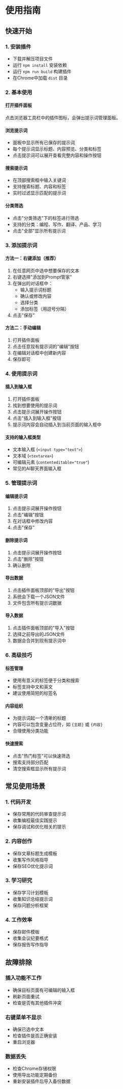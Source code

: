 # 使用指南

## 快速开始

### 1. 安装插件
- 下载并解压项目文件
- 运行 `npm install` 安装依赖
- 运行 `npm run build` 构建插件
- 在Chrome中加载 `dist` 目录

### 2. 基本使用

#### 打开插件面板
点击浏览器工具栏中的插件图标，会弹出提示词管理面板。

#### 浏览提示词
- 面板中显示所有已保存的提示词
- 每个提示词显示标题、内容预览、分类和标签
- 点击提示词可以展开查看完整内容和操作按钮

#### 搜索提示词
- 在顶部搜索框中输入关键词
- 支持搜索标题、内容和标签
- 实时过滤显示匹配的提示词

#### 分类筛选
- 点击"分类筛选"下的标签进行筛选
- 支持的分类：编程、写作、翻译、产品、学习
- 点击"全部"显示所有提示词

### 3. 添加提示词

#### 方法一：右键添加（推荐）
1. 在任意网页中选中想要保存的文本
2. 右键选择"添加到Prompt管家"
3. 在弹出的对话框中：
   - 输入提示词标题
   - 确认或修改内容
   - 选择分类
   - 添加标签（用逗号分隔）
4. 点击"保存"

#### 方法二：手动编辑
1. 打开插件面板
2. 点击任意现有提示词的"编辑"按钮
3. 在编辑对话框中创建新内容
4. 保存即可

### 4. 使用提示词

#### 插入到输入框
1. 打开插件面板
2. 找到想要使用的提示词
3. 点击提示词展开操作按钮
4. 点击"插入到输入框"按钮
5. 提示词内容会自动插入到当前页面的输入框中

#### 支持的输入框类型
- 文本输入框 (`<input type="text">`)
- 文本域 (`<textarea>`)
- 可编辑元素 (`contenteditable="true"`)
- 常见的AI聊天界面输入框

### 5. 管理提示词

#### 编辑提示词
1. 点击提示词展开操作按钮
2. 点击"编辑"按钮
3. 在对话框中修改内容
4. 点击"保存"

#### 删除提示词
1. 点击提示词展开操作按钮
2. 点击"删除"按钮
3. 确认删除

#### 导出数据
1. 点击插件面板顶部的"导出"按钮
2. 系统会下载一个JSON文件
3. 文件包含所有提示词数据

#### 导入数据
1. 点击插件面板顶部的"导入"按钮
2. 选择之前导出的JSON文件
3. 数据会合并到现有提示词中

### 6. 高级技巧

#### 标签管理
- 使用有意义的标签便于分类和搜索
- 标签支持中文和英文
- 建议使用简短的标签名

#### 内容组织
- 为提示词起一个清晰的标题
- 内容可以包含变量占位符，如 `{主题}` 或 `{内容}`
- 合理使用分类功能

#### 快速搜索
- 点击"热门标签"可以快速筛选
- 搜索支持部分匹配
- 清空搜索框显示所有提示词

## 常见使用场景

### 1. 代码开发
- 保存常用的代码审查提示词
- 收集编程最佳实践提示
- 保存调试和优化相关的提示

### 2. 内容创作
- 保存文章标题生成模板
- 收集写作风格指导
- 保存SEO优化提示词

### 3. 学习研究
- 保存学习计划模板
- 收集知识总结提示词
- 保存问题分析框架

### 4. 工作效率
- 保存邮件模板
- 收集会议纪要格式
- 保存报告写作指导

## 故障排除

### 插入功能不工作
- 确保目标页面有可编辑的输入框
- 刷新页面重试
- 检查是否有其他插件冲突

### 右键菜单不显示
- 确保已选中文本
- 检查插件是否正确安装
- 重启浏览器

### 数据丢失
- 检查Chrome存储权限
- 使用导出功能定期备份
- 重新安装插件后导入备份数据